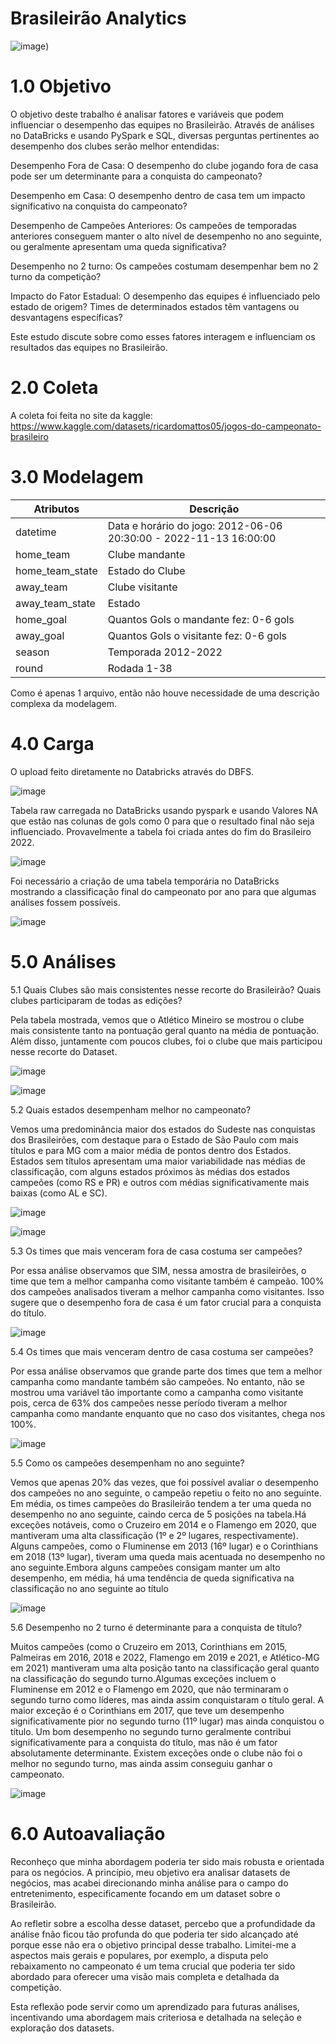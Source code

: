 # Brasileirão Analytics
![image](https://a4.espncdn.com/combiner/i?img=%2Fi%2Fleaguelogos%2Fsoccer%2F500%2F85.png))

# 1.0 Objetivo
O objetivo deste trabalho é analisar fatores e variáveis que podem influenciar o desempenho das equipes no Brasileirão. Através de análises no DataBricks e usando PySpark e SQL, diversas perguntas pertinentes ao desempenho dos clubes serão melhor entendidas:

Desempenho Fora de Casa: O desempenho do clube jogando fora de casa pode ser um determinante para a conquista do campeonato?

Desempenho em Casa: O desempenho dentro de casa tem um impacto significativo na conquista do campeonato?

Desempenho de Campeões Anteriores: Os campeões de temporadas anteriores conseguem manter o alto nível de desempenho no ano seguinte, ou geralmente apresentam uma queda significativa?

Desempenho no 2 turno: Os campeões costumam desempenhar bem no 2 turno da competição?

Impacto do Fator Estadual: O desempenho das equipes é influenciado pelo estado de origem? Times de determinados estados têm vantagens ou desvantagens específicas?

Este estudo discute sobre como esses fatores interagem e influenciam os resultados das equipes no Brasileirão.


# 2.0 Coleta

A coleta foi feita no site da kaggle: https://www.kaggle.com/datasets/ricardomattos05/jogos-do-campeonato-brasileiro


# 3.0 Modelagem
|Atributos | Descrição |
|----------|-----------|
|datetime | Data e horário do jogo: 2012-06-06 20:30:00 - 2022-11-13 16:00:00 |
|home_team|	Clube mandante |
|home_team_state | Estado do Clube |
|away_team | Clube visitante |
|away_team_state | Estado |
|home_goal | Quantos Gols o mandante fez: 0-6 gols |
|away_goal|	Quantos Gols o visitante fez: 0-6 gols |
|season | Temporada 2012-2022 |
|round| Rodada 1-38 |

Como é apenas 1 arquivo, então não houve necessidade de uma descrição complexa da modelagem.

# 4.0 Carga
O upload feito diretamente no Databricks através do DBFS.

![image](253181e3-70f7-469a-8e87-2f8334d9106d.jfif)

Tabela raw carregada no DataBricks usando pyspark e usando Valores NA que estão nas colunas de gols como 0 para que o resultado final não seja influenciado. Provavelmente a tabela foi criada antes do fim do Brasileiro 2022.

![image](carga.PNG)

Foi necessário a criação de uma tabela temporária no DataBricks mostrando a classificação final do campeonato por ano para que algumas análises fossem possíveis.

![image](tabelacla.PNG)

# 5.0 Análises

 5.1 Quais Clubes são mais consistentes nesse recorte do Brasileirão? Quais clubes participaram de todas as edições?

Pela tabela mostrada, vemos que o Atlético Mineiro se mostrou o clube mais consistente tanto na pontuação geral quanto na média de pontuação. 
Além disso, juntamente com poucos clubes, foi o clube que mais participou nesse recorte do Dataset.

![image](Gráficos1.PNG)

![image](tabelasclubes.PNG)


5.2 Quais estados desempenham melhor no campeonato?

Vemos uma predominância maior dos estados do Sudeste nas conquistas dos Brasileirões, com destaque para o Estado de São Paulo com mais títulos e para MG com a maior média de pontos dentro dos Estados. 
Estados sem títulos apresentam uma maior variabilidade nas médias de classificação, com alguns estados próximos às médias dos estados campeões (como RS e PR) e outros com médias significativamente mais baixas (como AL e SC).


![image](Gráficoestadual.PNG)

![image](tabelastitulos.PNG)


5.3 Os times que mais venceram fora de casa costuma ser campeões?

Por essa análise observamos que SIM, nessa amostra de brasileirões, o time que tem a melhor campanha como visitante também é campeão. 100% dos campeões analisados tiveram a melhor campanha como visitantes. 
Isso sugere que o desempenho fora de casa é um fator crucial para a conquista do título.


![image](classvisitante.PNG)


5.4 Os times que mais venceram dentro de casa costuma ser campeões?

Por essa análise observamos que grande parte dos times que tem a melhor campanha como mandante também são campeões. 
No entanto, não se mostrou uma variável tão importante como a campanha como visitante pois, cerca de 63% dos campeões nesse período tiveram a melhor campanha como mandante enquanto que no caso dos visitantes, chega nos 100%.


![image](class_mandante.PNG)


5.5 Como os campeões desempenham no ano seguinte?


Vemos que apenas 20% das vezes, que foi possível avaliar o desempenho dos campeões no ano seguinte,  o campeão repetiu o feito no ano seguinte. 
Em média, os times campeões do Brasileirão tendem a ter uma queda no desempenho no ano seguinte, caindo cerca de 5 posições na tabela.Há exceções notáveis, como o Cruzeiro em 2014 e o Flamengo em 2020, que mantiveram uma alta classificação (1º e 2º lugares, respectivamente). 
Alguns campeões, como o Fluminense em 2013 (16º lugar) e o Corinthians em 2018 (13º lugar), tiveram uma queda mais acentuada no desempenho no ano seguinte.Embora alguns campeões consigam manter um alto desempenho, em média, há uma tendência de queda significativa na classificação no ano seguinte ao título


![image](class_anoaseguinte.PNG)


5.6 Desempenho no 2 turno é determinante para a conquista de título?

Muitos campeões (como o Cruzeiro em 2013, Corinthians em 2015, Palmeiras em 2016, 2018 e 2022, Flamengo em 2019 e 2021, e Atlético-MG em 2021) mantiveram uma alta posição tanto na classificação geral quanto na classificação do segundo turno.Algumas exceções incluem o Fluminense em 2012 e o Flamengo em 2020, que não terminaram o segundo turno como líderes, mas ainda assim conquistaram o título geral. 
A maior exceção é o Corinthians em 2017, que teve um desempenho significativamente pior no segundo turno (11º lugar) mas ainda conquistou o título. Um bom desempenho no segundo turno geralmente contribui significativamente para a conquista do título, mas não é um fator absolutamente determinante. 
Existem exceções onde o clube não foi o melhor no segundo turno, mas ainda assim conseguiu ganhar o campeonato. 


![image](class_2turno.PNG)


# 6.0 Autoavaliação


Reconheço que minha abordagem poderia ter sido mais robusta e orientada para os negócios. A princípio, meu objetivo era analisar datasets de negócios, mas acabei direcionando minha análise para o campo do entretenimento, especificamente focando em um dataset sobre o Brasileirão.

Ao refletir sobre a escolha desse dataset, percebo que a profundidade da análise fnão ficou tão profunda do que poderia ter sido alcançado até porque esse não era o objetivo principal desse trabalho. Limitei-me a aspectos mais gerais e populares, por exemplo, a disputa pelo rebaixamento no campeonato é um tema crucial que poderia ter sido abordado para oferecer uma visão mais completa e detalhada da competição.

Esta reflexão pode servir como um aprendizado para futuras análises, incentivando uma abordagem mais criteriosa e detalhada na seleção e exploração dos datasets.
